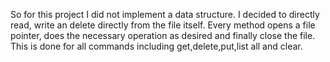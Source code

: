 So for this project I did not implement a data structure. I decided to directly read, write an delete directly from the file itself. Every method opens a file pointer, does the necessary operation as desired and finally close the file. This is done for all commands including get,delete,put,list all and clear.
